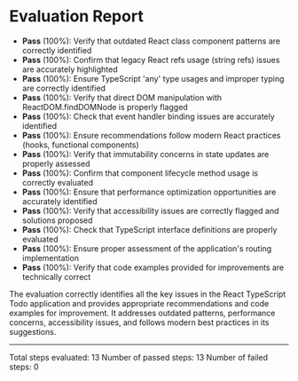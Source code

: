 # Evaluation Report

- **Pass** (100%): Verify that outdated React class component patterns are correctly identified
- **Pass** (100%): Confirm that legacy React refs usage (string refs) issues are accurately highlighted
- **Pass** (100%): Ensure TypeScript 'any' type usages and improper typing are correctly identified
- **Pass** (100%): Verify that direct DOM manipulation with ReactDOM.findDOMNode is properly flagged
- **Pass** (100%): Check that event handler binding issues are accurately identified
- **Pass** (100%): Ensure recommendations follow modern React practices (hooks, functional components)
- **Pass** (100%): Verify that immutability concerns in state updates are properly assessed
- **Pass** (100%): Confirm that component lifecycle method usage is correctly evaluated
- **Pass** (100%): Ensure that performance optimization opportunities are accurately identified
- **Pass** (100%): Verify that accessibility issues are correctly flagged and solutions proposed
- **Pass** (100%): Check that TypeScript interface definitions are properly evaluated
- **Pass** (100%): Ensure proper assessment of the application's routing implementation
- **Pass** (100%): Verify that code examples provided for improvements are technically correct

The evaluation correctly identifies all the key issues in the React TypeScript Todo application and provides appropriate recommendations and code examples for improvement. It addresses outdated patterns, performance concerns, accessibility issues, and follows modern best practices in its suggestions.

---

Total steps evaluated: 13
Number of passed steps: 13
Number of failed steps: 0